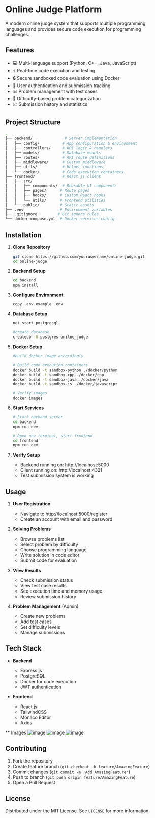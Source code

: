 # Online Judge Platform

A modern online judge system that supports multiple programming languages and provides secure code execution for programming challenges.

## Features

- 💻 Multi-language support (Python, C++, Java, JavaScript)
- ⚡ Real-time code execution and testing
- 🔒 Secure sandboxed code evaluation using Docker
- 👥 User authentication and submission tracking
- 📊 Problem management with test cases
- 🎯 Difficulty-based problem categorization
- 📈 Submission history and statistics

## Project Structure

```bash
.
├── backend/              # Server implementation
│   ├── config/          # App configuration & environment
│   ├── controllers/     # API logic & handlers
│   ├── models/          # Database models
│   ├── routes/          # API route definitions
│   ├── middleware/      # Custom middleware
│   ├── utils/           # Helper functions
│   └── docker/          # Code execution containers
├── frontend/            # React.js client
│   ├── src/
│   │   ├── components/  # Reusable UI components
│   │   ├── pages/      # Route pages
│   │   ├── hooks/      # Custom React hooks
│   │   └── utils/      # Frontend utilities
│   └── public/         # Static assets
├── .env                # Environment variables
├── .gitignore         # Git ignore rules
└── docker-compose.yml  # Docker services config
```

## Installation

1. **Clone Repository**
   ```bash
   git clone https://github.com/yourusername/online-judge.git
   cd online-judge
   ```
2. **Backend Setup**
    ```bash
   cd backend
   npm install
   ```

3. **Configure Environment**
    ```bash
   copy .env.example .env
   ```

4. **Database Setup**
    ```bash
    net start postgresql

    #create database
    createdb -U postgres onilne_judge
    ```
5. **Docker Setup**
    ```bash
    #build docker image accordingly

    # Build code execution containers
    docker build -t sandbox-python ./docker/python
    docker build -t sandbox-cpp ./docker/cpp
    docker build -t sandbox-java ./docker/java
    docker build -t sandbox-js ./docker/javascript
    
    # Verify images
    docker images
    ```
6. **Start Services**
    ```bash
    # Start backend server
    cd backend
    npm run dev

    # Open new terminal, start frontend
    cd frontend
    npm run dev
    ```
7. **Verify Setup**
    - Backend running on: http://localhost:5000
    - Client running on: http://localhost:4321
    - Test submission system is working

## Usage

1. **User Registration**
   - Navigate to http://localhost:5000/register
   - Create an account with email and password

2. **Solving Problems**
   - Browse problems list
   - Select problem by difficulty
   - Choose programming language
   - Write solution in code editor
   - Submit code for evaluation

3. **View Results**
   - Check submission status
   - View test case results
   - See execution time and memory usage
   - Review submission history

4. **Problem Management** (Admin)
   - Create new problems
   - Add test cases
   - Set difficulty levels
   - Manage submissions

## Tech Stack

- **Backend**
  - Express.js
  - PostgreSQL
  - Docker for code execution
  - JWT authentication

- **Frontend** 
  - React.js
  - TailwindCSS
  - Monaco Editor
  - Axios
 
** Images
![image](https://github.com/user-attachments/assets/7355756c-1cb6-41ef-b3ab-124c7f3ff5f9)
![image](https://github.com/user-attachments/assets/dcfc1d80-923b-42c0-a488-41c79097315c)
![image](https://github.com/user-attachments/assets/ba12c098-2667-419f-9399-9e374e58bb51)



## Contributing

1. Fork the repository
2. Create feature branch (`git checkout -b feature/AmazingFeature`)
3. Commit changes (`git commit -m 'Add AmazingFeature'`)
4. Push to branch (`git push origin feature/AmazingFeature`)
5. Open a Pull Request

## License

Distributed under the MIT License. See `LICENSE` for more information.
